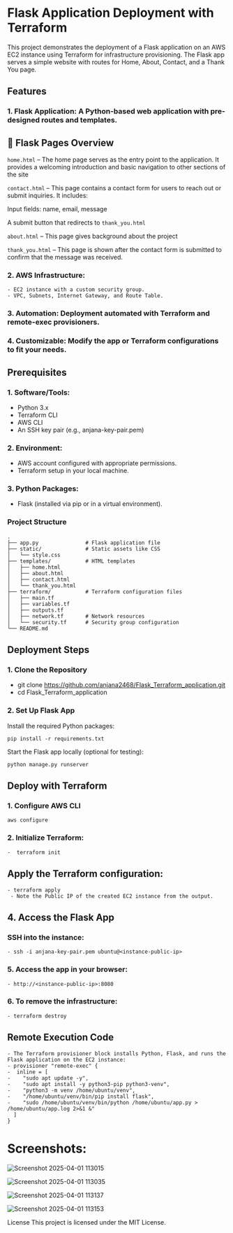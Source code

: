 # Flask Application Deployment with Terraform

This project demonstrates the deployment of a Flask application on an AWS EC2 instance using Terraform for infrastructure provisioning. The Flask app serves a simple website with routes for Home, About, Contact, and a Thank You page.

## Features
### 1. Flask Application: A Python-based web application with pre-designed routes and templates.

## 🧠 Flask Pages Overview

`home.html` – The home page serves as the entry point to the application. It provides a welcoming introduction and basic navigation to other sections of the site

`contact.html` – This page contains a contact form for users to reach out or submit inquiries. It includes:

Input fields: name, email, message

A submit button that redirects to `thank_you.html`

`about.html` – This page gives background about the project

`thank_you.html` – This page is shown after the contact form is submitted to confirm that the message was received.

### 2.  AWS Infrastructure:
    - EC2 instance with a custom security group.
    - VPC, Subnets, Internet Gateway, and Route Table.

### 3. Automation: Deployment automated with Terraform and remote-exec provisioners.

### 4. Customizable: Modify the app or Terraform configurations to fit your needs.

## Prerequisites
### 1. Software/Tools:
   - Python 3.x
   - Terraform CLI
   - AWS CLI
   - An SSH key pair (e.g., anjana-key-pair.pem)

### 2. Environment:
   - AWS account configured with appropriate permissions.
   - Terraform setup in your local machine.

### 3. Python Packages:
   - Flask (installed via pip or in a virtual environment).

### Project Structure
```
.
├── app.py               # Flask application file
├── static/              # Static assets like CSS
│   └── style.css
├── templates/           # HTML templates
│   ├── home.html
│   ├── about.html
│   ├── contact.html
│   └── thank_you.html
├── terraform/           # Terraform configuration files
│   ├── main.tf
│   ├── variables.tf
│   ├── outputs.tf
│   ├── network.tf       # Network resources
│   └── security.tf      # Security group configuration
└── README.md  
```          
## Deployment Steps
### 1. Clone the Repository
   -  git clone https://github.com/anjana2468/Flask_Terraform_application.git
   -  cd Flask_Terraform_application
### 2. Set Up Flask App
   Install the required Python packages:
````
pip install -r requirements.txt
````
   Start the Flask app locally (optional for testing):
   ```
python manage.py runserver
````

## Deploy with Terraform
### 1. Configure AWS CLI
```
aws configure
```

### 2. Initialize Terraform:
 ```
 -  terraform init
````

## Apply the Terraform configuration:
 ```
 - terraform apply
  - Note the Public IP of the created EC2 instance from the output.
```
## 4. Access the Flask App
### SSH into the instance:
  ```
  - ssh -i anjana-key-pair.pem ubuntu@<instance-public-ip>
```
### 5. Access the app in your browser:
 ```
- http://<instance-public-ip>:8080
```
### 6. To remove the infrastructure:
 ```
 - terraform destroy
```
## Remote Execution Code
```
- The Terraform provisioner block installs Python, Flask, and runs the Flask application on the EC2 instance:
- provisioner "remote-exec" {
-  inline = [
-    "sudo apt update -y",
-    "sudo apt install -y python3-pip python3-venv",
-    "python3 -m venv /home/ubuntu/venv",
-    "/home/ubuntu/venv/bin/pip install flask",
-    "sudo /home/ubuntu/venv/bin/python /home/ubuntu/app.py > /home/ubuntu/app.log 2>&1 &"
  ]
}
```
# Screenshots:

![Screenshot 2025-04-01 113015](https://github.com/user-attachments/assets/d7f6aebe-27c7-42dd-9bcf-08e803221c74)

![Screenshot 2025-04-01 113035](https://github.com/user-attachments/assets/7aeb3de5-3c01-4098-8685-0d69e7e1b96a)

![Screenshot 2025-04-01 113137](https://github.com/user-attachments/assets/0495aafd-3325-456a-bda0-e7c4eaadee13)

![Screenshot 2025-04-01 113153](https://github.com/user-attachments/assets/eca3c76f-e814-4318-9a56-6dabd350daf7)





License
This project is licensed under the MIT License.

